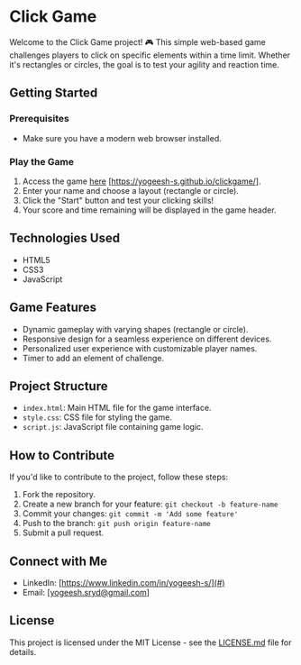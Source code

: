 # Click Game

Welcome to the Click Game project! 🎮 This simple web-based game challenges players to click on specific elements within a time limit. Whether it's rectangles or circles, the goal is to test your agility and reaction time.

## Getting Started

### Prerequisites
- Make sure you have a modern web browser installed.

### Play the Game
1. Access the game [here](#) [https://yogeesh-s.github.io/clickgame/].
2. Enter your name and choose a layout (rectangle or circle).
3. Click the "Start" button and test your clicking skills!
4. Your score and time remaining will be displayed in the game header.

## Technologies Used
- HTML5
- CSS3
- JavaScript

## Game Features
- Dynamic gameplay with varying shapes (rectangle or circle).
- Responsive design for a seamless experience on different devices.
- Personalized user experience with customizable player names.
- Timer to add an element of challenge.

## Project Structure

- `index.html`: Main HTML file for the game interface.
- `style.css`: CSS file for styling the game.
- `script.js`: JavaScript file containing game logic.

## How to Contribute

If you'd like to contribute to the project, follow these steps:

1. Fork the repository.
2. Create a new branch for your feature: `git checkout -b feature-name`
3. Commit your changes: `git commit -m 'Add some feature'`
4. Push to the branch: `git push origin feature-name`
5. Submit a pull request.


## Connect with Me

- LinkedIn: [https://www.linkedin.com/in/yogeesh-s/](#)
- Email: [yogeesh.sryd@gmail.com]

## License

This project is licensed under the MIT License - see the [LICENSE.md](LICENSE.md) file for details.
